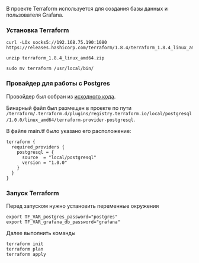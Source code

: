 В проекте Terraform используется для создания базы данных и пользователя Grafana.

### Установка Terraform

```
curl -LOx socks5://192.168.75.190:1080 https://releases.hashicorp.com/terraform/1.8.4/terraform_1.8.4_linux_amd64.zip

unzip terraform_1.8.4_linux_amd64.zip

sudo mv terraform /usr/local/bin/
```
### Провайдер для работы с Postgres

Провойдер был собран из [исходного кода](https://github.com/cyrilgdn/terraform-provider-postgresql).

Бинарный файл был размещен в проекте по пути `/terraform/.terraform.d/plugins/registry.terraform.io/local/postgresql/1.0.0/linux_amd64/terraform-provider-postgresql`.


В файле main.tf было указано его расположение:

```
terraform {
  required_providers {
    postgresql = {
      source  = "local/postgresql"
      version = "1.0.0"
    }
  }
}
```

### Запуск Terraform

Перед запуском нужно установить переменные окружения

```
export TF_VAR_postgres_password="postgres"
export TF_VAR_grafana_db_password="grafana"
```

Далее выполнить команды

```
terraform init
terraform plan
terraform apply
```